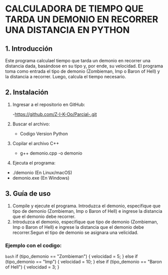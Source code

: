 # CALCULADORA DE TIEMPO QUE TARDA UN DEMONIO EN RECORRER UNA DISTANCIA EN PYTHON

## 1. Introducción
Este programa calculael tiempo que tarda un demonio en recorrer una distancia dada, basándose en su tipo y, por ende, su velocidad. El programa toma como entrada el tipo de demonio (Zombieman, Imp o Baron of Hell) y la distancia a recorrer. Luego, calcula el tiempo necesario.

## 2. Instalación
1. Ingresar a el repositorio en GitHub:

   -https://github.com/Z-I-K-Oo/Parcial-.git
   
   
2. Buscar el archivo:
  
   - Codigo Version Python

3. Copilar el archivo C++
   
   - g++ demonio.cpp -o demonio

4. Ejecuta el programa:

  - ./demonio (En Linux/macOS)
  - demonio.exe (En Windows)

## 3. Guía de uso

1. Compile y ejecute el programa. Introduzca el demonio, especifique que tipo de demonio (Zombieman, Imp o Baron of Hell) e ingrese la distancia que el demonio debe recorrer.
2. Introduzca el demonio, especifique que tipo de demonio (Zombieman, Imp o Baron of Hell) e ingrese la distancia que el demonio debe recorrer.Segun el tipo de demonio se asignara una velicidad.

### Ejemplo con el codigo:
```bash```
 if (tipo_demonio == "Zombieman") {
        velocidad = 5;
    } else if (tipo_demonio == "Imp") {
        velocidad = 10;
    } else if (tipo_demonio == "Baron of Hell") {
        velocidad = 3;
    }
```
